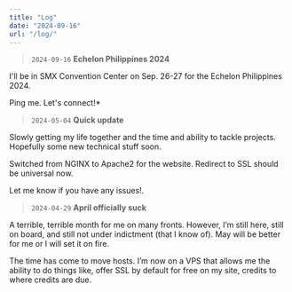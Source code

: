 ```yaml
---
title: "Log"
date: "2024-09-16"
url: "/log/"
---
```


> `2024-09-16` **Echelon Philippines 2024**

I'll be in SMX Convention Center on Sep. 26-27 for the Echelon Philippines 2024.

Ping me. Let's connect!*

> `2024-05-04` **Quick update**

Slowly getting my life together and the time and ability to tackle projects. Hopefully some new technical stuff soon.

Switched from NGINX to Apache2 for the website. Redirect to SSL should be universal now.

Let me know if you have any issues!.

> `2024-04-29` **April officially suck**

A terrible, terrible month for me on many fronts. However, I’m still here, still on board, and still not under indictment (that I know of). May will be better for me or I will set it on fire.

The time has come to move hosts. I’m now on a VPS that allows me the ability to do things like, offer SSL by default for free on my site, credits to where credits are due.
